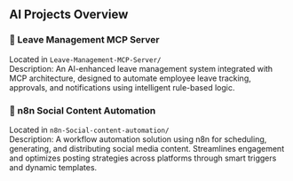 ## AI Projects Overview

### 🚀 Leave Management MCP Server
Located in `Leave-Management-MCP-Server/`  
Description: An AI-enhanced leave management system integrated with MCP architecture, designed to automate employee leave tracking, approvals, and notifications using intelligent rule-based logic.

### 🤖 n8n Social Content Automation
Located in `n8n-Social-content-automation/`  
Description: A workflow automation solution using n8n for scheduling, generating, and distributing social media content. Streamlines engagement and optimizes posting strategies across platforms through smart triggers and dynamic templates.
